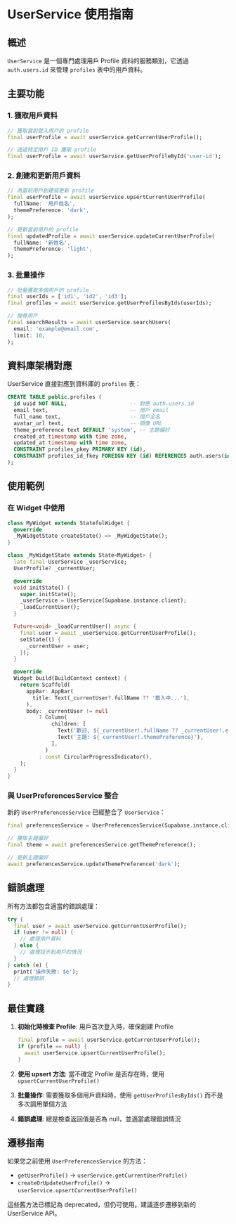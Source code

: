 # UserService 使用指南

## 概述

`UserService` 是一個專門處理用戶 Profile 資料的服務類別，它透過 `auth.users.id` 來管理 `profiles` 表中的用戶資料。

## 主要功能

### 1. 獲取用戶資料

```dart
// 獲取當前登入用戶的 profile
final userProfile = await userService.getCurrentUserProfile();

// 透過特定用戶 ID 獲取 profile
final userProfile = await userService.getUserProfileById('user-id');
```

### 2. 創建和更新用戶資料

```dart
// 為當前用戶創建或更新 profile
final userProfile = await userService.upsertCurrentUserProfile(
  fullName: '用戶姓名',
  themePreference: 'dark',
);

// 更新當前用戶的 profile
final updatedProfile = await userService.updateCurrentUserProfile(
  fullName: '新姓名',
  themePreference: 'light',
);
```

### 3. 批量操作

```dart
// 批量獲取多個用戶的 profile
final userIds = ['id1', 'id2', 'id3'];
final profiles = await userService.getUserProfilesByIds(userIds);

// 搜尋用戶
final searchResults = await userService.searchUsers(
  email: 'example@email.com',
  limit: 10,
);
```

## 資料庫架構對應

UserService 直接對應到資料庫的 `profiles` 表：

```sql
CREATE TABLE public.profiles (
  id uuid NOT NULL,                    -- 對應 auth.users.id
  email text,                          -- 用戶 email
  full_name text,                      -- 用戶全名
  avatar_url text,                     -- 頭像 URL
  theme_preference text DEFAULT 'system', -- 主題偏好
  created_at timestamp with time zone,
  updated_at timestamp with time zone,
  CONSTRAINT profiles_pkey PRIMARY KEY (id),
  CONSTRAINT profiles_id_fkey FOREIGN KEY (id) REFERENCES auth.users(id)
);
```

## 使用範例

### 在 Widget 中使用

```dart
class MyWidget extends StatefulWidget {
  @override
  _MyWidgetState createState() => _MyWidgetState();
}

class _MyWidgetState extends State<MyWidget> {
  late final UserService _userService;
  UserProfile? _currentUser;

  @override
  void initState() {
    super.initState();
    _userService = UserService(Supabase.instance.client);
    _loadCurrentUser();
  }

  Future<void> _loadCurrentUser() async {
    final user = await _userService.getCurrentUserProfile();
    setState(() {
      _currentUser = user;
    });
  }

  @override
  Widget build(BuildContext context) {
    return Scaffold(
      appBar: AppBar(
        title: Text(_currentUser?.fullName ?? '載入中...'),
      ),
      body: _currentUser != null
          ? Column(
              children: [
                Text('歡迎, ${_currentUser!.fullName ?? _currentUser!.email}'),
                Text('主題: ${_currentUser!.themePreference}'),
              ],
            )
          : const CircularProgressIndicator(),
    );
  }
}
```

### 與 UserPreferencesService 整合

新的 `UserPreferencesService` 已經整合了 `UserService`：

```dart
final preferencesService = UserPreferencesService(Supabase.instance.client);

// 獲取主題偏好
final theme = await preferencesService.getThemePreference();

// 更新主題偏好
await preferencesService.updateThemePreference('dark');
```

## 錯誤處理

所有方法都包含適當的錯誤處理：

```dart
try {
  final user = await userService.getCurrentUserProfile();
  if (user != null) {
    // 處理用戶資料
  } else {
    // 處理找不到用戶的情況
  }
} catch (e) {
  print('操作失敗: $e');
  // 處理錯誤
}
```

## 最佳實踐

1. **初始化時檢查 Profile**: 用戶首次登入時，確保創建 Profile

   ```dart
   final profile = await userService.getCurrentUserProfile();
   if (profile == null) {
     await userService.upsertCurrentUserProfile();
   }
   ```

2. **使用 upsert 方法**: 當不確定 Profile 是否存在時，使用 `upsertCurrentUserProfile()`

3. **批量操作**: 需要獲取多個用戶資料時，使用 `getUserProfilesByIds()` 而不是多次調用單個方法

4. **錯誤處理**: 總是檢查返回值是否為 null，並適當處理錯誤情況

## 遷移指南

如果您之前使用 `UserPreferencesService` 的方法：

- `getUserProfile()` → `userService.getCurrentUserProfile()`
- `createOrUpdateUserProfile()` → `userService.upsertCurrentUserProfile()`

這些舊方法已標記為 deprecated，但仍可使用。建議逐步遷移到新的 UserService API。
